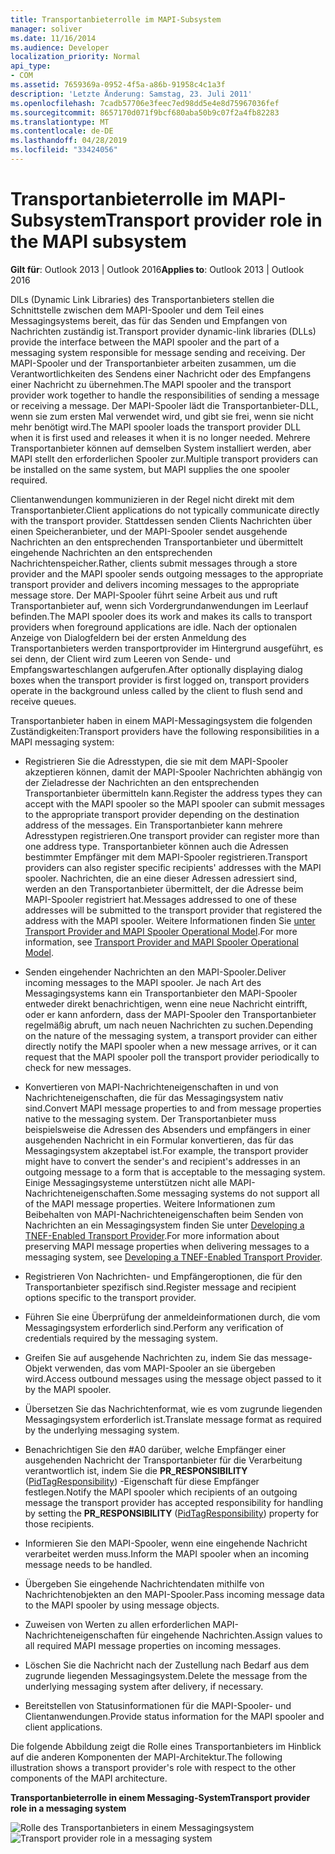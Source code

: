```yaml
---
title: Transportanbieterrolle im MAPI-Subsystem
manager: soliver
ms.date: 11/16/2014
ms.audience: Developer
localization_priority: Normal
api_type:
- COM
ms.assetid: 7659369a-0952-4f5a-a86b-91958c4c1a3f
description: 'Letzte Änderung: Samstag, 23. Juli 2011'
ms.openlocfilehash: 7cadb57706e3feec7ed98dd5e4e8d75967036fef
ms.sourcegitcommit: 8657170d071f9bcf680aba50b9c07f2a4fb82283
ms.translationtype: MT
ms.contentlocale: de-DE
ms.lasthandoff: 04/28/2019
ms.locfileid: "33424056"
---
```

# <a name="transport-provider-role-in-the-mapi-subsystem"></a><span data-ttu-id="540f9-103">Transportanbieterrolle im MAPI-Subsystem</span><span class="sxs-lookup"><span data-stu-id="540f9-103">Transport provider role in the MAPI subsystem</span></span>
  
<span data-ttu-id="540f9-104">**Gilt für**: Outlook 2013 | Outlook 2016</span><span class="sxs-lookup"><span data-stu-id="540f9-104">**Applies to**: Outlook 2013 | Outlook 2016</span></span> 
  
<span data-ttu-id="540f9-105">DlLs (Dynamic Link Libraries) des Transportanbieters stellen die Schnittstelle zwischen dem MAPI-Spooler und dem Teil eines Messagingsystems bereit, das für das Senden und Empfangen von Nachrichten zuständig ist.</span><span class="sxs-lookup"><span data-stu-id="540f9-105">Transport provider dynamic-link libraries (DLLs) provide the interface between the MAPI spooler and the part of a messaging system responsible for message sending and receiving.</span></span> <span data-ttu-id="540f9-106">Der MAPI-Spooler und der Transportanbieter arbeiten zusammen, um die Verantwortlichkeiten des Sendens einer Nachricht oder des Empfangens einer Nachricht zu übernehmen.</span><span class="sxs-lookup"><span data-stu-id="540f9-106">The MAPI spooler and the transport provider work together to handle the responsibilities of sending a message or receiving a message.</span></span> <span data-ttu-id="540f9-107">Der MAPI-Spooler lädt die Transportanbieter-DLL, wenn sie zum ersten Mal verwendet wird, und gibt sie frei, wenn sie nicht mehr benötigt wird.</span><span class="sxs-lookup"><span data-stu-id="540f9-107">The MAPI spooler loads the transport provider DLL when it is first used and releases it when it is no longer needed.</span></span> <span data-ttu-id="540f9-108">Mehrere Transportanbieter können auf demselben System installiert werden, aber MAPI stellt den erforderlichen Spooler zur.</span><span class="sxs-lookup"><span data-stu-id="540f9-108">Multiple transport providers can be installed on the same system, but MAPI supplies the one spooler required.</span></span>
  
<span data-ttu-id="540f9-109">Clientanwendungen kommunizieren in der Regel nicht direkt mit dem Transportanbieter.</span><span class="sxs-lookup"><span data-stu-id="540f9-109">Client applications do not typically communicate directly with the transport provider.</span></span> <span data-ttu-id="540f9-110">Stattdessen senden Clients Nachrichten über einen Speicheranbieter, und der MAPI-Spooler sendet ausgehende Nachrichten an den entsprechenden Transportanbieter und übermittelt eingehende Nachrichten an den entsprechenden Nachrichtenspeicher.</span><span class="sxs-lookup"><span data-stu-id="540f9-110">Rather, clients submit messages through a store provider and the MAPI spooler sends outgoing messages to the appropriate transport provider and delivers incoming messages to the appropriate message store.</span></span> <span data-ttu-id="540f9-111">Der MAPI-Spooler führt seine Arbeit aus und ruft Transportanbieter auf, wenn sich Vordergrundanwendungen im Leerlauf befinden.</span><span class="sxs-lookup"><span data-stu-id="540f9-111">The MAPI spooler does its work and makes its calls to transport providers when foreground applications are idle.</span></span> <span data-ttu-id="540f9-112">Nach der optionalen Anzeige von Dialogfeldern bei der ersten Anmeldung des Transportanbieters werden transportprovider im Hintergrund ausgeführt, es sei denn, der Client wird zum Leeren von Sende- und Empfangswarteschlangen aufgerufen.</span><span class="sxs-lookup"><span data-stu-id="540f9-112">After optionally displaying dialog boxes when the transport provider is first logged on, transport providers operate in the background unless called by the client to flush send and receive queues.</span></span> 
  
<span data-ttu-id="540f9-113">Transportanbieter haben in einem MAPI-Messagingsystem die folgenden Zuständigkeiten:</span><span class="sxs-lookup"><span data-stu-id="540f9-113">Transport providers have the following responsibilities in a MAPI messaging system:</span></span>
  
- <span data-ttu-id="540f9-114">Registrieren Sie die Adresstypen, die sie mit dem MAPI-Spooler akzeptieren können, damit der MAPI-Spooler Nachrichten abhängig von der Zieladresse der Nachrichten an den entsprechenden Transportanbieter übermitteln kann.</span><span class="sxs-lookup"><span data-stu-id="540f9-114">Register the address types they can accept with the MAPI spooler so the MAPI spooler can submit messages to the appropriate transport provider depending on the destination address of the messages.</span></span> <span data-ttu-id="540f9-115">Ein Transportanbieter kann mehrere Adresstypen registrieren.</span><span class="sxs-lookup"><span data-stu-id="540f9-115">One transport provider can register more than one address type.</span></span> <span data-ttu-id="540f9-116">Transportanbieter können auch die Adressen bestimmter Empfänger mit dem MAPI-Spooler registrieren.</span><span class="sxs-lookup"><span data-stu-id="540f9-116">Transport providers can also register specific recipients' addresses with the MAPI spooler.</span></span> <span data-ttu-id="540f9-117">Nachrichten, die an eine dieser Adressen adressiert sind, werden an den Transportanbieter übermittelt, der die Adresse beim MAPI-Spooler registriert hat.</span><span class="sxs-lookup"><span data-stu-id="540f9-117">Messages addressed to one of these addresses will be submitted to the transport provider that registered the address with the MAPI spooler.</span></span> <span data-ttu-id="540f9-118">Weitere Informationen finden Sie [unter Transport Provider and MAPI Spooler Operational Model](transport-provider-and-mapi-spooler-operational-model.md).</span><span class="sxs-lookup"><span data-stu-id="540f9-118">For more information, see [Transport Provider and MAPI Spooler Operational Model](transport-provider-and-mapi-spooler-operational-model.md).</span></span>
    
- <span data-ttu-id="540f9-119">Senden eingehender Nachrichten an den MAPI-Spooler.</span><span class="sxs-lookup"><span data-stu-id="540f9-119">Deliver incoming messages to the MAPI spooler.</span></span> <span data-ttu-id="540f9-120">Je nach Art des Messagingsystems kann ein Transportanbieter den MAPI-Spooler entweder direkt benachrichtigen, wenn eine neue Nachricht eintrifft, oder er kann anfordern, dass der MAPI-Spooler den Transportanbieter regelmäßig abruft, um nach neuen Nachrichten zu suchen.</span><span class="sxs-lookup"><span data-stu-id="540f9-120">Depending on the nature of the messaging system, a transport provider can either directly notify the MAPI spooler when a new message arrives, or it can request that the MAPI spooler poll the transport provider periodically to check for new messages.</span></span>
    
- <span data-ttu-id="540f9-121">Konvertieren von MAPI-Nachrichteneigenschaften in und von Nachrichteneigenschaften, die für das Messagingsystem nativ sind.</span><span class="sxs-lookup"><span data-stu-id="540f9-121">Convert MAPI message properties to and from message properties native to the messaging system.</span></span> <span data-ttu-id="540f9-122">Der Transportanbieter muss beispielsweise die Adressen des Absenders und empfängers in einer ausgehenden Nachricht in ein Formular konvertieren, das für das Messagingsystem akzeptabel ist.</span><span class="sxs-lookup"><span data-stu-id="540f9-122">For example, the transport provider might have to convert the sender's and recipient's addresses in an outgoing message to a form that is acceptable to the messaging system.</span></span> <span data-ttu-id="540f9-123">Einige Messagingsysteme unterstützen nicht alle MAPI-Nachrichteneigenschaften.</span><span class="sxs-lookup"><span data-stu-id="540f9-123">Some messaging systems do not support all of the MAPI message properties.</span></span> <span data-ttu-id="540f9-124">Weitere Informationen zum Beibehalten von MAPI-Nachrichteneigenschaften beim Senden von Nachrichten an ein Messagingsystem finden Sie unter [Developing a TNEF-Enabled Transport Provider](developing-a-tnef-enabled-transport-provider.md).</span><span class="sxs-lookup"><span data-stu-id="540f9-124">For more information about preserving MAPI message properties when delivering messages to a messaging system, see [Developing a TNEF-Enabled Transport Provider](developing-a-tnef-enabled-transport-provider.md).</span></span>
    
- <span data-ttu-id="540f9-125">Registrieren Von Nachrichten- und Empfängeroptionen, die für den Transportanbieter spezifisch sind.</span><span class="sxs-lookup"><span data-stu-id="540f9-125">Register message and recipient options specific to the transport provider.</span></span>
    
- <span data-ttu-id="540f9-126">Führen Sie eine Überprüfung der anmeldeinformationen durch, die vom Messagingsystem erforderlich sind.</span><span class="sxs-lookup"><span data-stu-id="540f9-126">Perform any verification of credentials required by the messaging system.</span></span>
    
- <span data-ttu-id="540f9-127">Greifen Sie auf ausgehende Nachrichten zu, indem Sie das message-Objekt verwenden, das vom MAPI-Spooler an sie übergeben wird.</span><span class="sxs-lookup"><span data-stu-id="540f9-127">Access outbound messages using the message object passed to it by the MAPI spooler.</span></span>
    
- <span data-ttu-id="540f9-128">Übersetzen Sie das Nachrichtenformat, wie es vom zugrunde liegenden Messagingsystem erforderlich ist.</span><span class="sxs-lookup"><span data-stu-id="540f9-128">Translate message format as required by the underlying messaging system.</span></span>
    
- <span data-ttu-id="540f9-129">Benachrichtigen Sie den #A0 darüber, welche Empfänger einer ausgehenden Nachricht der Transportanbieter für die Verarbeitung verantwortlich ist, indem Sie die **PR_RESPONSIBILITY** ([PidTagResponsibility](pidtagresponsibility-canonical-property.md)) -Eigenschaft für diese Empfänger festlegen.</span><span class="sxs-lookup"><span data-stu-id="540f9-129">Notify the MAPI spooler which recipients of an outgoing message the transport provider has accepted responsibility for handling by setting the **PR_RESPONSIBILITY** ([PidTagResponsibility](pidtagresponsibility-canonical-property.md)) property for those recipients.</span></span>
    
- <span data-ttu-id="540f9-130">Informieren Sie den MAPI-Spooler, wenn eine eingehende Nachricht verarbeitet werden muss.</span><span class="sxs-lookup"><span data-stu-id="540f9-130">Inform the MAPI spooler when an incoming message needs to be handled.</span></span>
    
- <span data-ttu-id="540f9-131">Übergeben Sie eingehende Nachrichtendaten mithilfe von Nachrichtenobjekten an den MAPI-Spooler.</span><span class="sxs-lookup"><span data-stu-id="540f9-131">Pass incoming message data to the MAPI spooler by using message objects.</span></span>
    
- <span data-ttu-id="540f9-132">Zuweisen von Werten zu allen erforderlichen MAPI-Nachrichteneigenschaften für eingehende Nachrichten.</span><span class="sxs-lookup"><span data-stu-id="540f9-132">Assign values to all required MAPI message properties on incoming messages.</span></span>
    
- <span data-ttu-id="540f9-133">Löschen Sie die Nachricht nach der Zustellung nach Bedarf aus dem zugrunde liegenden Messagingsystem.</span><span class="sxs-lookup"><span data-stu-id="540f9-133">Delete the message from the underlying messaging system after delivery, if necessary.</span></span>
    
- <span data-ttu-id="540f9-134">Bereitstellen von Statusinformationen für die MAPI-Spooler- und Clientanwendungen.</span><span class="sxs-lookup"><span data-stu-id="540f9-134">Provide status information for the MAPI spooler and client applications.</span></span>
    
<span data-ttu-id="540f9-135">Die folgende Abbildung zeigt die Rolle eines Transportanbieters im Hinblick auf die anderen Komponenten der MAPI-Architektur.</span><span class="sxs-lookup"><span data-stu-id="540f9-135">The following illustration shows a transport provider's role with respect to the other components of the MAPI architecture.</span></span>
  
<span data-ttu-id="540f9-136">**Transportanbieterrolle in einem Messaging-System**</span><span class="sxs-lookup"><span data-stu-id="540f9-136">**Transport provider role in a messaging system**</span></span>
  
<span data-ttu-id="540f9-137">![Rolle des Transportanbieters in einem Messagingsystem](media/xp01.gif "Transport provider role in a messaging system")</span><span class="sxs-lookup"><span data-stu-id="540f9-137">![Transport provider role in a messaging system](media/xp01.gif "Transport provider role in a messaging system")</span></span>
  

